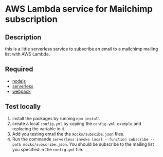 # AWS Lambda service for Mailchimp subscription

## Description

this is a little serverless service to subscribe an email to a mailchimp mailing list with AWS Lambda.

## Required
* [nodejs](https://nodejs.org/)
* [serverless](https://serverless.com/framework/docs/providers/aws/guide/quick-start/)
* [webpack](https://webpack.js.org/)

## Test locally
1. Install the packages by running `npm install`
2. create a local `config.yml` by copiing the `config.yml.exemple` and replacing the variable in it.
3. Add you testing email the the `mocks/subscibe.json` files.
4. Run the commande `serverless invoke local --function subscribe --path mocks/subscribe.json`. You should be subscribe to the mailing list you specified in the `config.yml` file.
